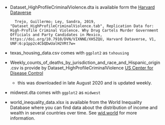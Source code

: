 
- Dataset_HighProfileCriminalViolence.dta is available form the [Harvard Dataverse](https://dataverse.harvard.edu/file.xhtml?persistentId=doi:10.7910/DVN/VIXNNE/XH5ZQU&version=1.0)

        Trejo, Guillermo; Ley, Sandra, 2019, "Dataset_HighProfileCriminalViolence.tab", Replication Data for: High-Profile Criminal Violence. Why Drug Cartels Murder Government Officials and Party Candidates in Mexico, https://doi.org/10.7910/DVN/VIXNNE/XH5ZQU, Harvard Dataverse, V1, UNF:6:p1pp2c4CbQDwUalH2VRt7w=

- texas_housing_data.csv comes with `ggplot2` as `txhousing`

- Weekly_counts_of_deaths_by_jurisdiction_and_race_and_Hispanic_origin.csv is provide by Dataset_HighProfileCriminalViolence [US Center for Disease Control]()

    - this was downloaded in late August 2020 and is updated weekly.

- midwest.dta comes with `ggplot2` as `midwest`

- world_inequality_data.xlsx is available from the World Inequality Database where you can find data about the distribution of income and wealth in several countries over time. See [wid.world](wid.world) for more information.
